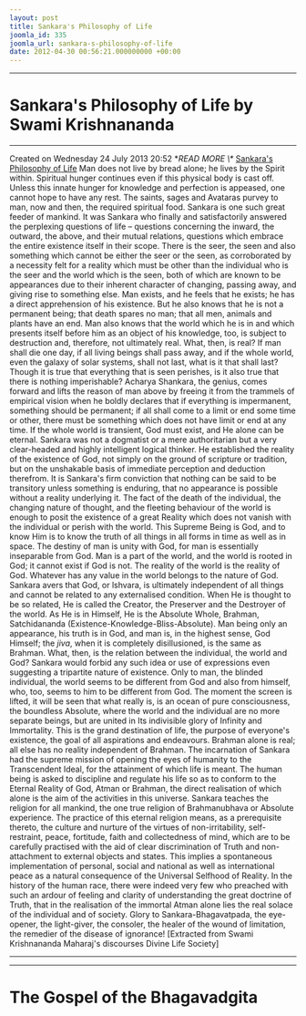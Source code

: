 ```yaml
---
layout: post
title: Sankara's Philosophy of Life
joomla_id: 335
joomla_url: sankara-s-philosophy-of-life
date: 2012-04-30 00:56:21.000000000 +00:00
---
```

* * *
# Sankara's Philosophy of Life by Swami Krishnananda
* * *
Created on Wednesday 24 July 2013 20:52
**READ MORE \\\** [](http://www.swami-krishnananda.org/disc/disc_52.html)[Sankara's Philosophy of Life](http://www.swami-krishnananda.org/disc/disc_221.html)
Man does not live by bread alone; he lives by the Spirit within. Spiritual hunger continues even if this physical body is cast off. Unless this innate hunger for knowledge and perfection is appeased, one cannot hope to have any rest. The saints, sages and Avataras purvey to man, now and then, the required spiritual food. Sankara is one such great feeder of mankind. It was Sankara who finally and satisfactorily answered the perplexing questions of life – questions concerning the inward, the outward, the above, and their mutual relations, questions which embrace the entire existence itself in their scope. There is the seer, the seen and also something which cannot be either the seer or the seen, as corroborated by a necessity felt for a reality which must be other than the individual who is the seer and the world which is the seen, both of which are known to be appearances due to their inherent character of changing, passing away, and giving rise to something else.
Man exists, and he feels that he exists; he has a direct apprehension of his existence. But he also knows that he is not a permanent being; that death spares no man; that all men, animals and plants have an end. Man also knows that the world which he is in and which presents itself before him as an object of his knowledge, too, is subject to destruction and, therefore, not ultimately real. What, then, is real? If man shall die one day, if all living beings shall pass away, and if the whole world, even the galaxy of solar systems, shall not last, what is it that shall last? Though it is true that everything that is seen perishes, is it also true that there is nothing imperishable? Acharya Shankara, the genius, comes forward and lifts the reason of man above by freeing it from the trammels of empirical vision when he boldly declares that if everything is impermanent, something should be permanent; if all shall come to a limit or end some time or other, there must be something which does not have limit or end at any time. If the whole world is transient, God must exist, and He alone can be eternal.
Sankara was not a dogmatist or a mere authoritarian but a very clear-headed and highly intelligent logical thinker. He established the reality of the existence of God, not simply on the ground of scripture or tradition, but on the unshakable basis of immediate perception and deduction therefrom. It is Sankara's firm conviction that nothing can be said to be transitory unless something is enduring, that no appearance is possible without a reality underlying it. The fact of the death of the individual, the changing nature of thought, and the fleeting behaviour of the world is enough to posit the existence of a great Reality which does not vanish with the individual or perish with the world. This Supreme Being is God, and to know Him is to know the truth of all things in all forms in time as well as in space.
The destiny of man is unity with God, for man is essentially inseparable from God. Man is a part of the world, and the world is rooted in God; it cannot exist if God is not. The reality of the world is the reality of God. Whatever has any value in the world belongs to the nature of God. Sankara avers that God, or lshvara, is ultimately independent of all things and cannot be related to any externalised condition. When He is thought to be so related, He is called the Creator, the Preserver and the Destroyer of the world. As He is in Himself, He is the Absolute Whole, Brahman, Satchidananda (Existence-Knowledge-Bliss-Absolute). Man being only an appearance, his truth is in God, and man is, in the highest sense, God Himself; the _jiva_, when it is completely disillusioned, is the same as Brahman.
What, then, is the relation between the individual, the world and God? Sankara would forbid any such idea or use of expressions even suggesting a tripartite nature of existence. Only to man, the blinded individual, the world seems to be different from God and also from himself, who, too, seems to him to be different from God. The moment the screen is lifted, it will be seen that what really is, is an ocean of pure consciousness, the boundless Absolute, where the world and the individual are no more separate beings, but are united in Its indivisible glory of Infinity and Immortality. This is the grand destination of life, the purpose of everyone's existence, the goal of all aspirations and endeavours. Brahman alone is real; all else has no reality independent of Brahman.
The incarnation of Sankara had the supreme mission of opening the eyes of humanity to the Transcendent Ideal, for the attainment of which life is meant. The human being is asked to discipline and regulate his life so as to conform to the Eternal Reality of God, Atman or Brahman, the direct realisation of which alone is the aim of the activities in this universe. Sankara teaches the religion for all mankind, the one true religion of Brahmanubhava or Absolute experience. The practice of this eternal religion means, as a prerequisite thereto, the culture and nurture of the virtues of non-irritability, self-restraint, peace, fortitude, faith and collectedness of mind, which are to be carefully practised with the aid of clear discrimination of Truth and non-attachment to external objects and states. This implies a spontaneous implementation of personal, social and national as well as international peace as a natural consequence of the Universal Selfhood of Reality. In the history of the human race, there were indeed very few who preached with such an ardour of feeling and clarity of understanding the great doctrine of Truth, that in the realisation of the immortal Atman alone lies the real solace of the individual and of society. Glory to Sankara-Bhagavatpada, the eye-opener, the light-giver, the consoler, the healer of the wound of limitation, the remedier of the disease of ignorance!
[Extracted from Swami Krishnananda Maharaj's discourses Divine Life Society]
* * *
* * *
# The Gospel of the Bhagavadgita
